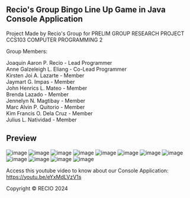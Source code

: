 ## Recio's Group Bingo Line Up Game in Java Console Application

Project Made by Recio's Group for PRELIM GROUP RESEARCH PROJECT CCS103 COMPUTER PROGRAMMING 2

Group Members:

Joaquin Aaron P. Recio - Lead Programmer <br>
Anne Galzeleigh L. Eliang - Co-Lead Programmer <br>
Kirsten Joi A. Lazarte - Member <br>
Jaymart G. Impas - Member <br>
John Henrics L. Mateo - Member <br>
Brenda Lazado - Member <br>
Jennelyn N. Magtibay - Member <br>
Marc Alvin P. Quitorio - Member <br>
Kim Francis O. Dela Cruz - Member <br>
Julius L. Natividad - Member <br>

## Preview

![image](https://github.com/Joronski/Bingo_Line_Up_Game_Java_Console_Application/assets/91183608/3f3981bd-9a46-4668-876f-e29cd1a71524)
![image](https://github.com/Joronski/Bingo_Line_Up_Game_Java_Console_Application/assets/91183608/45e242c8-2336-4214-b488-53040b8f9ca1)
![image](https://github.com/Joronski/Bingo_Line_Up_Game_Java_Console_Application/assets/91183608/7c3dd9fa-c363-47d6-8755-4e19f2cd6aa5)
![image](https://github.com/Joronski/Bingo_Line_Up_Game_Java_Console_Application/assets/91183608/9998c82d-727c-4422-b279-bf55291cea70)
![image](https://github.com/Joronski/Bingo_Line_Up_Game_Java_Console_Application/assets/91183608/314d9b2b-a1af-4bc1-875f-047986de4eae)
![image](https://github.com/Joronski/Bingo_Line_Up_Game_Java_Console_Application/assets/91183608/9e905107-c4a6-411c-8d64-f7f15da2c245)
![image](https://github.com/Joronski/Bingo_Line_Up_Game_Java_Console_Application/assets/91183608/5eece794-1af4-481f-b830-165a6e599498)
![image](https://github.com/Joronski/Bingo_Line_Up_Game_Java_Console_Application/assets/91183608/c188dce2-c00b-4638-9276-1fd4b70f8417)
![image](https://github.com/Joronski/Bingo_Line_Up_Game_Java_Console_Application/assets/91183608/98abaa08-a5ab-44a0-b8fe-012e59e06546)
![image](https://github.com/Joronski/Bingo_Line_Up_Game_Java_Console_Application/assets/91183608/682f75e7-d6b8-4445-b6a7-6cf026942be0)
![image](https://github.com/Joronski/Bingo_Line_Up_Game_Java_Console_Application/assets/91183608/c07a3816-c38c-4bcc-bc85-3a9693864a7f)
![image](https://github.com/Joronski/Bingo_Line_Up_Game_Java_Console_Application/assets/91183608/35bdd55d-8d6f-41ca-90e8-fc7de4e35619)

Access this youtube video to know about our Console Application: https://youtu.be/eYxMdLVzV1s

Copyright &copy; RECIO 2024
